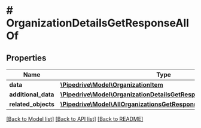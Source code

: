 # # OrganizationDetailsGetResponseAllOf

## Properties

Name | Type | Description | Notes
------------ | ------------- | ------------- | -------------
**data** | [**\Pipedrive\Model\OrganizationItem**](OrganizationItem.md) |  | [optional]
**additional_data** | [**\Pipedrive\Model\OrganizationDetailsGetResponseAllOfAdditionalData**](OrganizationDetailsGetResponseAllOfAdditionalData.md) |  | [optional]
**related_objects** | [**\Pipedrive\Model\AllOrganizationsGetResponseAllOfRelatedObjects**](AllOrganizationsGetResponseAllOfRelatedObjects.md) |  | [optional]

[[Back to Model list]](../../README.md#models) [[Back to API list]](../../README.md#endpoints) [[Back to README]](../../README.md)
